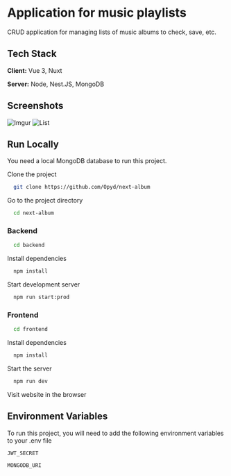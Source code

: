 # Application for music playlists

CRUD application for managing lists of music albums to check, save, etc.


## Tech Stack

**Client:** Vue 3, Nuxt

**Server:** Node, Nest.JS, MongoDB

## Screenshots

![Imgur](https://imgur.com/lp0zoMx.png)
![List](https://i.imgur.com/LJIELMd.png)

## Run Locally

You need a local MongoDB database to run this project.

Clone the project

```bash
  git clone https://github.com/Opyd/next-album
```

Go to the project directory

```bash
  cd next-album
```
### Backend


```bash
  cd backend
```

Install dependencies

```bash
  npm install
```

Start development server

```bash
  npm run start:prod
```

### Frontend

```bash
  cd frontend
```

Install dependencies

```bash
  npm install
```

Start the server

```bash
  npm run dev
```

Visit website in the browser


## Environment Variables

To run this project, you will need to add the following environment variables to your .env file

`JWT_SECRET`

`MONGODB_URI`
